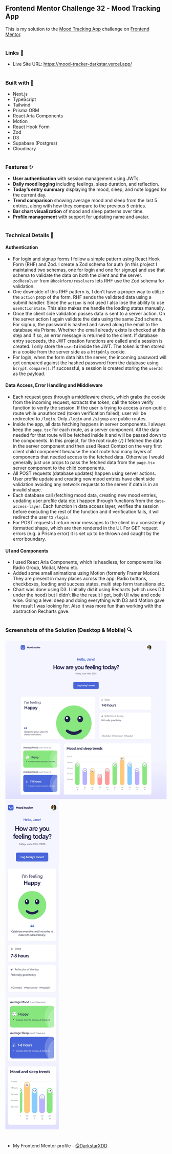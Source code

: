 ## Frontend Mentor Challenge 32 - Mood Tracking App

This is my solution to the [Mood Tracking App](https://www.frontendmentor.io/challenges/mood-tracking-app-E2XeKhDF0B) challenge on [Frontend Mentor](https://www.frontendmentor.io/).

#

### Links 🔗

- Live Site URL: https://mood-tracker-darkstar.vercel.app/

#

### Built with 🔨

- Next.js
- TypeScript
- Tailwind
- Prisma ORM
- React Aria Components
- Motion
- React Hook Form
- Zod
- D3
- Supabase (Postgres)
- Cloudinary

#

### Features ✨

- **User authentication** with session management using JWTs.
- **Daily mood logging** including feelings, sleep duration, and reflection.
- **Today’s entry summary** displaying the mood, sleep, and note logged for the current day.
- **Trend comparison** showing average mood and sleep from the last 5 entries, along with how they compare to the previous 5 entries.
- **Bar chart visualization** of mood and sleep patterns over time.
- **Profile management** with support for updating name and avatar.

#

### Technical Details 🔧

#### Authentication

- For login and signup forms I follow a simple pattern using React Hook Form (RHF) and Zod. I create a Zod schema for auth (in this project I maintained two schemas, one for login and one for signup) and use that schema to validate the data on both the client and the server. `zodResolver` from `@hookform/resolvers` lets RHF use the Zod schema for validation.
- One downside of this RHF pattern is, I don’t have a proper way to utilize the `action` prop of the form. RHF sends the validated data using a submit handler. Since the `action` is not used I also lose the ability to use `useActionState`. This also makes me handle the loading states manually.
- Once the client side validation passes data is sent to a server action. On the server action I again validate the data using the same Zod schema. For signup, the password is hashed and saved along the email to the database via Prisma. Whether the email already exists is checked at this step and if so, an error message is returned to the client. If database entry succeeds, the JWT creation functions are called and a session is created. I only store the `userId` inside the JWT. The token is then stored in a cookie from the server side as a `httpOnly` cookie.
- For login, when the form data hits the server, the incoming password will get compared against the hashed password from the database using `bcrypt.compare()`. If successful, a session is created storing the `userId` as the payload.

#### Data Access, Error Handling and Middleware

- Each request goes through a middleware check, which grabs the cookie from the incoming request, extracts the token, call the token verify function to verify the session. If the user is trying to access a non-public route while unauthorized (token verification failed), user will be redirected to `/login`. Only `/login` and `/signup` are public routes.
- Inside the app, all data fetching happens in server components. I always keep the `page.tsx` for each route, as a server component. All the data needed for that route will be fetched inside it and will be passed down to the components. In this project, for the root route (`/`) I fetched the data in the server component and then used React Context on the very first client child component because the root route had many layers of components that needed access to the fetched data. Otherwise I would generally just use props to pass the fetched data from the `page.tsx` server component to the child components.
- All POST requests (database updates) happen using server actions. User profile update and creating new mood entries have client side validation avoiding any network requests to the server if data is in an invalid shape.
- Each database call (fetching mood data, creating new mood entries, updating user profile data etc.) happen through functions from the `data-access-layer`. Each function in data access layer, verifies the session before executing the rest of the function and if verification fails, it will redirect the user to `/login`.
- For POST requests I return error messages to the client in a consistently formatted shape, which are then rendered in the UI. For GET request errors (e.g. a Prisma error) it is set up to be thrown and caught by the error boundary.

#### UI and Components

- I used React Aria Components, which is headless, for components like Radio Group, Modal, Menu etc.
- Added some small animations using Motion (formerly Framer Motion). They are present in many places across the app. Radio buttons, checkboxes, loading and success states, multi step form transitions etc.
- Chart was done using D3. I initially did it using Recharts (which uses D3 under the hood) but I didn’t like the result I got, both UI wise and code wise. Going a level deep and doing everything with D3 and Motion gave the result I was looking for. Also it was more fun than working with the abstraction Recharts gave.

#

### Screenshots of the Solution (Desktop & Mobile) 🔍

![](./solution-screenshots/screenshot-desktop.jpeg)
![](./solution-screenshots/screenshot-mobile.jpeg)

#

- My Frontend Mentor profile - [@DarkstarXDD](https://www.frontendmentor.io/profile/DarkstarXDD)
